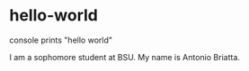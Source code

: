# hello-world
console prints "hello world"

I am a sophomore student at BSU.
My name is Antonio Briatta.
